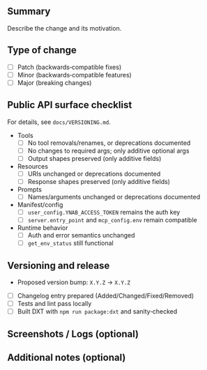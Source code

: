 ## Summary

Describe the change and its motivation.

## Type of change

- [ ] Patch (backwards‑compatible fixes)
- [ ] Minor (backwards‑compatible features)
- [ ] Major (breaking changes)

## Public API surface checklist

For details, see `docs/VERSIONING.md`.

- Tools
  - [ ] No tool removals/renames, or deprecations documented
  - [ ] No changes to required args; only additive optional args
  - [ ] Output shapes preserved (only additive fields)
- Resources
  - [ ] URIs unchanged or deprecations documented
  - [ ] Response shapes preserved (only additive fields)
- Prompts
  - [ ] Names/arguments unchanged or deprecations documented
- Manifest/config
  - [ ] `user_config.YNAB_ACCESS_TOKEN` remains the auth key
  - [ ] `server.entry_point` and `mcp_config.env` remain compatible
- Runtime behavior
  - [ ] Auth and error semantics unchanged
  - [ ] `get_env_status` still functional

## Versioning and release

- Proposed version bump: `X.Y.Z` → `X.Y.Z`
- [ ] Changelog entry prepared (Added/Changed/Fixed/Removed)
- [ ] Tests and lint pass locally
- [ ] Built DXT with `npm run package:dxt` and sanity‑checked

## Screenshots / Logs (optional)

## Additional notes (optional)

